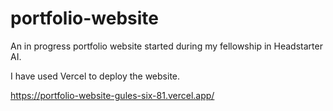 # portfolio-website
An in progress portfolio website started during my fellowship in Headstarter AI.

I have used Vercel to deploy the website.

https://portfolio-website-gules-six-81.vercel.app/